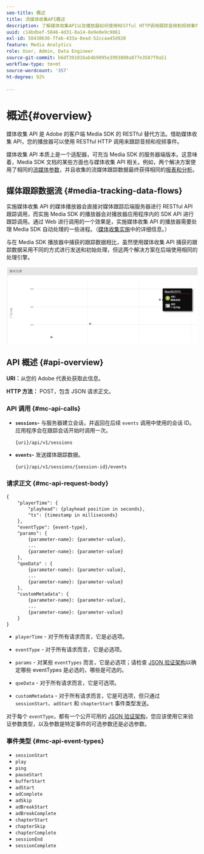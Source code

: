 ```yaml
---
seo-title: 概述
title: 流媒体收集API概述
description: 了解媒体收集API以及播放器如何使用RESTful HTTP调用跟踪音频和视频事件。
uuid: c14bdbef-5846-4d31-8a14-8e9e0e9c9861
exl-id: 58430636-7fab-433a-8ead-52ccaa45d920
feature: Media Analytics
role: User, Admin, Data Engineer
source-git-commit: b6df391016ab4b9095e3993808a877e3587f0a51
workflow-type: tm+mt
source-wordcount: '357'
ht-degree: 92%

---
```


# 概述{#overview}

媒体收集 API 是 Adobe 的客户端 Media SDK 的 RESTful 替代方法。借助媒体收集 API，您的播放器可以使用 RESTful HTTP 调用来跟踪音频和视频事件。

媒体收集 API 本质上是一个适配器，可充当 Media SDK 的服务器端版本。这意味着，Media SDK 文档的某些方面也与媒体收集 API 相关。例如，两个解决方案使用了相同的[流媒体参数](/help/metrics-and-metadata/audio-video-parameters.md)，并且收集的流媒体跟踪数据最终获得相同的[报表和分析](/help/media-reports/media-reports-enable.md)。

## 媒体跟踪数据流 {#media-tracking-data-flows}

实施媒体收集 API 的媒体播放器会直接对媒体跟踪后端服务器进行 RESTful API 跟踪调用，而实施 Media SDK 的播放器会对播放器应用程序内的 SDK API 进行跟踪调用。通过 Web 进行调用的一个效果是，实施媒体收集 API 的播放器需要处理 Media SDK 自动处理的一些进程。（[媒体收集实施](mc-api-impl/mc-api-quick-start.md)中的详细信息。）

与在 Media SDK 播放器中捕获的跟踪数据相比，虽然使用媒体收集 API 捕获的跟踪数据采用不同的方式进行发送和初始处理，但这两个解决方案在后端使用相同的处理引擎。

![](assets/col_api_overview_simple.png)

## API 概述 {#api-overview}

**URI：**&#x200B;从您的 Adobe 代表处获取此信息。

**HTTP 方法：** POST，包含 JSON 请求正文。

### API 调用 {#mc-api-calls}

* **`sessions`-** 与服务器建立会话，并返回在后续 `events` 调用中使用的会话 ID。应用程序会在跟踪会话开始时调用一次。

   ```
   {uri}/api/v1/sessions
   ```

* **`events`-** 发送媒体跟踪数据。

   ```
   {uri}/api/v1/sessions/{session-id}/events
   ```

### 请求正文 {#mc-api-request-body}

```
{
    "playerTime": {
        "playhead": {playhead position in seconds},
        "ts": {timestamp in milliseconds}
    },
    "eventType": {event-type},
    "params": {
        {parameter-name}: {parameter-value},
        ...
        {parameter-name}: {parameter-value}
    },
    "qoeData" : {
        {parameter-name}: {parameter-value},
        ...
        {parameter-name}: {parameter-value}
    },
    "customMetadata": {
        {parameter-name}: {parameter-value},
        ...
        {parameter-name}: {parameter-value}
    }
}
```

* `playerTime` - 对于所有请求而言，它是必选项。
* `eventType` - 对于所有请求而言，它是必选项。
* `params` - 对某些 `eventTypes` 而言，它是必选项；请检查 [JSON 验证架构](mc-api-ref/mc-api-json-validation.md)以确定哪些 eventTypes 是必选的，哪些是可选的。

* `qoeData` - 对于所有请求而言，它是可选项。
* `customMetadata` - 对于所有请求而言，它是可选项，但只通过 `sessionStart`、`adStart` 和 `chapterStart` 事件类型发送。

对于每个 `eventType`，都有一个公开可用的 [JSON 验证架构](mc-api-ref/mc-api-json-validation.md)，您应该使用它来验证参数类型，以及参数是特定事件的可选参数还是必选参数。

### 事件类型 {#mc-api-event-types}

* `sessionStart`
* `play`
* `ping`
* `pauseStart`
* `bufferStart`
* `adStart`
* `adComplete`
* `adSkip`
* `adBreakStart`
* `adBreakComplete`
* `chapterStart`
* `chapterSkip`
* `chapterComplete`
* `sessionEnd`
* `sessionComplete`
